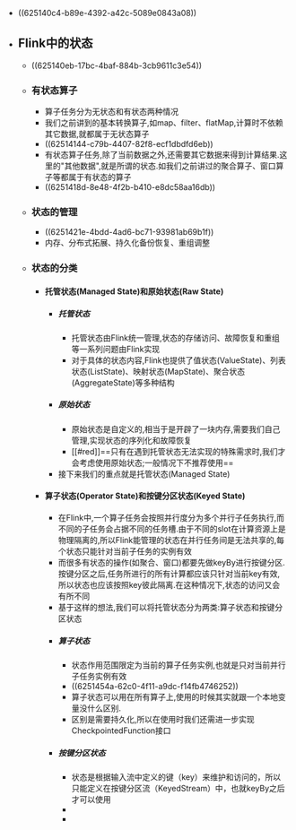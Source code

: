 - ((625140c4-b89e-4392-a42c-5089e0843a08))
- ## Flink中的状态
	- ((625140eb-17bc-4baf-884b-3cb9611c3e54))
	- ### 有状态算子
		- 算子任务分为无状态和有状态两种情况
		- 我们之前讲到的基本转换算子,如map、filter、flatMap,计算时不依赖其它数据,就都属于无状态算子
		- ((62514144-c79b-4407-82f8-ecf1dbdfd6eb))
		- 有状态算子任务,除了当前数据之外,还需要其它数据来得到计算结果.这里的"其他数据",就是所谓的状态.如我们之前讲过的聚合算子、窗口算子等都属于有状态的算子
		- ((6251418d-8e48-4f2b-b410-e8dc58aa16db))
	- ### 状态的管理
		- ((6251421e-4bdd-4ad6-bc71-93981ab69b1f))
		- 内存、分布式拓展、持久化备份恢复、重组调整
	- ### 状态的分类
		- #### 托管状态(Managed State)和原始状态(Raw State)
			- ##### 托管状态
				- 托管状态由Flink统一管理,状态的存储访问、故障恢复和重组等一系列问题由Flink实现
				- 对于具体的状态内容,Flink也提供了值状态(ValueState)、列表状态(ListState)、映射状态(MapState)、聚合状态(AggregateState)等多种结构
			- ##### 原始状态
				- 原始状态是自定义的,相当于是开辟了一块内存,需要我们自己管理,实现状态的序列化和故障恢复
				- [[#red]]==只有在遇到托管状态无法实现的特殊需求时,我们才会考虑使用原始状态;一般情况下不推荐使用==
			- 接下来我们的重点就是托管状态(Managed State)
		- #### 算子状态(Operator State)和按键分区状态(Keyed State)
			- 在Flink中,一个算子任务会按照并行度分为多个并行子任务执行,而不同的子任务会占据不同的任务槽.由于不同的slot在计算资源上是物理隔离的,所以Flink能管理的状态在并行任务间是无法共享的,每个状态只能针对当前子任务的实例有效
			- 而很多有状态的操作(如聚合、窗口)都要先做keyBy进行按键分区.按键分区之后,任务所进行的所有计算都应该只针对当前key有效,所以状态也应该按照key彼此隔离.在这种情况下,状态的访问又会有所不同
			- 基于这样的想法,我们可以将托管状态分为两类:算子状态和按键分区状态
			- ##### 算子状态
				- 状态作用范围限定为当前的算子任务实例,也就是只对当前并行子任务实例有效
				- ((6251454a-62c0-4f11-a9dc-f14fb4746252))
				- 算子状态可以用在所有算子上,使用的时候其实就跟一个本地变量没什么区别.
				- 区别是需要持久化,所以在使用时我们还需进一步实现CheckpointedFunction接口
			- ##### 按键分区状态
				- 状态是根据输入流中定义的键（key）来维护和访问的，所以只能定义在按键分区流（KeyedStream）中，也就keyBy之后才可以使用
				-
				-